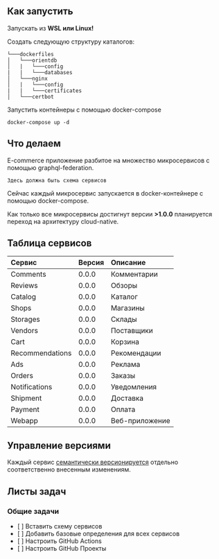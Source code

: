 <h2>Как запустить</h2>
<p>Запускать из <b>WSL или Linux!</b></p>

<p>Создать следующую структуру каталогов:</p>

```
└───dockerfiles
│   └───orientdb
│   |   └───config
|   |   └───databases
│   └───nginx
│   |   └───config
|   |   └───certificates
│   └───certbot
```

<p>Запустить контейнеры с помощью docker-compose</p>

```shell
docker-compose up -d
```

<h2>Что делаем</h2>
<p>E-commerce приложение разбитое на множество микросервисов с помощью graphql-federation.</p>

`Здесь должна быть схема сервисов`

<p>Сейчас каждый микросервис запускается в docker-контейнере с помощью docker-compose.</p>
<p>Как только все микросервисы достигнут версии <b>>1.0.0</b>  планируется переход на архитектуру cloud-native.</p>

<h2>Таблица сервисов</h2>
<table>
<thead>
<tr>
<th style="text-align:left"> Сервис</th>
<th style="text-align:left"> Версия</th>
<th style="text-align:left"> Описание</th>
</tr>
</thead>
<tbody>
<tr>
<td>Comments</td>
<td>0.0.0</td>
<td>Комментарии</td>
</tr>
<tr>
<td>Reviews</td>
<td>0.0.0</td>
<td>Обзоры</td>
</tr>
<tr>
<td>Catalog</td>
<td>0.0.0</td>
<td>Каталог</td>
</tr>
<tr>
<td>Shops</td>
<td>0.0.0</td>
<td>Магазины</td>
</tr>
<tr>
<td>Storages</td>
<td>0.0.0</td>
<td>Склады</td>
</tr>
<tr>
<td>Vendors</td>
<td>0.0.0</td>
<td>Поставщики</td>
</tr>
<tr>
<td>Cart</td>
<td>0.0.0</td>
<td>Корзина</td>
</tr>
<tr>
<td>Recommendations</td>
<td>0.0.0</td>
<td>Рекомендации</td>
</tr>
<tr>
<td>Ads</td>
<td>0.0.0</td>
<td>Реклама</td>
</tr>
<tr>
<td>Orders</td>
<td>0.0.0</td>
<td>Заказы</td>
</tr>
<tr>
<td>Notifications</td>
<td>0.0.0</td>
<td>Уведомления</td>
</tr>
<tr>
<td>Shipment</td>
<td>0.0.0</td>
<td>Доставка</td>
</tr>
<tr>
<td>Payment</td>
<td>0.0.0</td>
<td>Оплата</td>
</tr>
<tr>
<td>Webapp</td>
<td>0.0.0</td>
<td>Веб-приложение</td>
</tr>
</tbody>
</table>

<h2>Управление версиями</h2>
<p>Каждый сервис <a href="https://semver.org/">семантически версионируется</a> отдельно соответственно внесенным изменениям.</p>

<h2>Листы задач</h2>

<h3>Общие задачи</h3>
<ul>
    <li>[ ] Вставить схему сервисов</li>
    <li>[ ] Добавить базовые определения для всех сервисов</li>
    <li>[ ] Настроить GitHub Actions</li>
    <li>[ ] Настроить GitHub Проекты</li>
</ul>